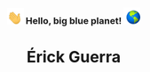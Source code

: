 <div align="center">
<h3>
  <img src="https://github.com/erickssguerra/erickssguerra/blob/main/assets/waving-hand.gif" width="30px" alt="waving hands">
  Hello, big blue planet!
  <img src="https://github.com/erickssguerra/erickssguerra/blob/main/assets/world.gif" width="30px" alt="world">
</h3>


<h1>Érick Guerra</h1>
<div>
